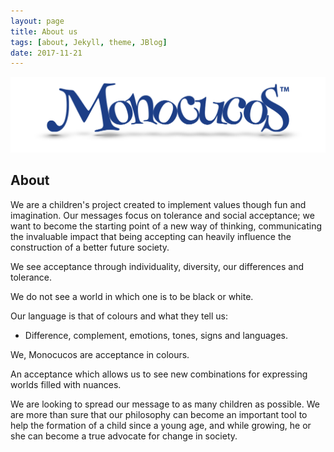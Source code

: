 ```yaml
---
layout: page
title: About us
tags: [about, Jekyll, theme, JBlog]
date: 2017-11-21
---
```


![Logo](assets/img/logoBig.png)

## About

We are a children's project created to implement values though fun and imagination. Our messages focus on tolerance and social acceptance; we want to become the starting point of a new way of thinking, communicating the invaluable impact that being accepting can heavily influence the construction of a better future society.

We see acceptance through individuality, diversity, our differences and tolerance.

We do not see a world in which one is to be black or white.

Our language is that of colours and what they tell us:
- Difference, complement, emotions, tones, signs and languages.

We, Monocucos are acceptance in colours.

An acceptance which allows us to see new combinations for expressing worlds filled with nuances.

We are looking to  spread our message to as many children as possible. We are more than sure that our philosophy can become an important tool to help the formation of a child since a young age, and while growing, he or she can become a true advocate for change in society.

